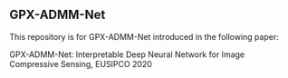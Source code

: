 GPX-ADMM-Net
--------------------
This repository is for GPX-ADMM-Net introduced in the following paper:

GPX-ADMM-Net: Interpretable Deep Neural Network for Image Compressive Sensing, EUSIPCO 2020

